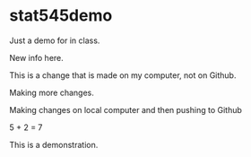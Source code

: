 # stat545demo
Just a demo for in class. 

New info here.

This is a change that is made on my computer, not on Github. 

Making more changes. 

Making changes on local computer and then pushing to Github

5 + 2 = 7

This is a demonstration. 
